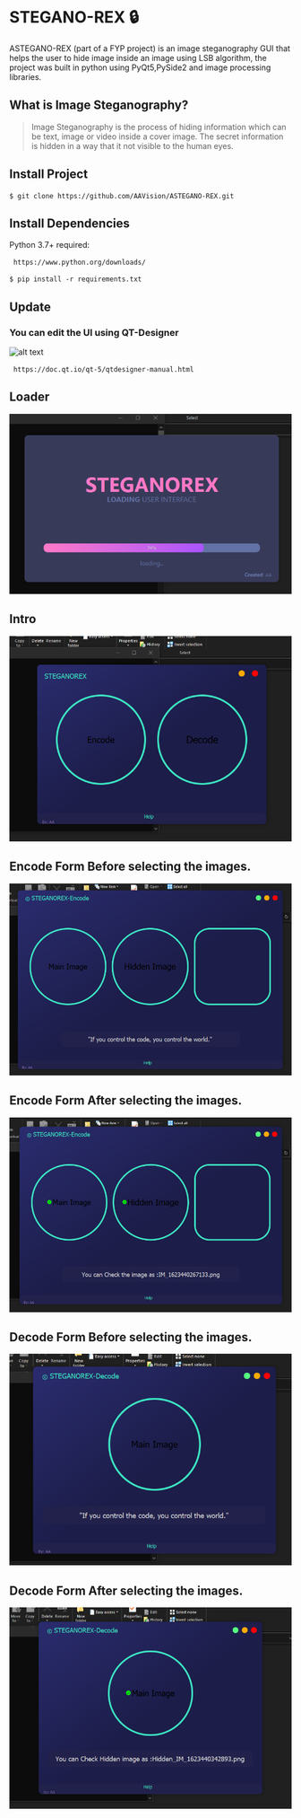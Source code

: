# STEGANO-REX :lock:
ASTEGANO-REX (part of a FYP project) is an image steganography GUI that helps the user to hide image inside an image using LSB algorithm, the project was built in python using PyQt5,PySide2 and image processing libraries.



## What is Image Steganography?

> Image Steganography is the process of hiding information which can be text, image or video inside a cover image. The secret information is hidden in a way that it not visible to the human eyes.



## Install Project


```
$ git clone https://github.com/AAVision/ASTEGANO-REX.git
```

## Install Dependencies

Python 3.7+ required:

```
 https://www.python.org/downloads/
```

```
$ pip install -r requirements.txt
```

## Update

### You can edit the UI using QT-Designer
![alt text](https://github.com/AAVision/STEGANO-REX/blob/master/demo/qt.png?raw=true)
```
 https://doc.qt.io/qt-5/qtdesigner-manual.html
```


## Loader
![alt text](https://github.com/AAVision/ASTEGANO-REX/blob/master/demo/intro_GUI.PNG?raw=true)

## Intro
![alt text](https://github.com/AAVision/ASTEGANO-REX/blob/master/demo/intro_1_2.PNG?raw=true)

## Encode Form Before selecting the images.
![alt text](https://github.com/AAVision/ASTEGANO-REX/blob/master/demo/encode_empty.PNG?raw=true)

## Encode Form After selecting the images.
![alt text](https://github.com/AAVision/ASTEGANO-REX/blob/master/demo/encode_filled_data.PNG?raw=true)

## Decode Form Before selecting the images.
![alt text](https://github.com/AAVision/ASTEGANO-REX/blob/master/demo/decode_empty.PNG?raw=true)

## Decode Form After selecting the images.
![alt text](https://github.com/AAVision/ASTEGANO-REX/blob/master/demo/decode_filled.PNG?raw=true)
